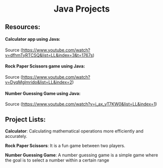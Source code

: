 <h1 align="center">Java Projects</h1>

## Resources:
#### Calculator app using Java:
Source (https://www.youtube.com/watch?v=dfhmTyRTCSQ&list=LL&index=3&t=1767s)

#### Rock Paper Scissors game using Java:
Source (https://www.youtube.com/watch?v=DyqMglmrido&list=LL&index=2)

#### Number Guessing Game using Java:
Source (https://www.youtube.com/watch?v=j_ax_yT7KW0&list=LL&index=1)

## Project Lists:
**Calculator**: Calculating mathematical operations more efficiently and accurately.

 **Rock Paper Scissors**: It is a fun game between two players.

 **Number Guessing Game**: A number guessing game is a simple game where the goal is to select a number within a certain range
